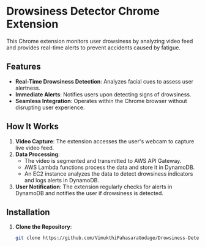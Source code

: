 # Drowsiness Detector Chrome Extension

This Chrome extension monitors user drowsiness by analyzing video feed and provides real-time alerts to prevent accidents caused by fatigue.

## Features

- **Real-Time Drowsiness Detection**: Analyzes facial cues to assess user alertness.
- **Immediate Alerts**: Notifies users upon detecting signs of drowsiness.
- **Seamless Integration**: Operates within the Chrome browser without disrupting user experience.

## How It Works

1. **Video Capture**: The extension accesses the user's webcam to capture live video feed.
2. **Data Processing**:
   - The video is segmented and transmitted to AWS API Gateway.
   - AWS Lambda functions process the data and store it in DynamoDB.
   - An EC2 instance analyzes the data to detect drowsiness indicators and logs alerts in DynamoDB.
3. **User Notification**: The extension regularly checks for alerts in DynamoDB and notifies the user if drowsiness is detected.

## Installation

1. **Clone the Repository**:
   ```bash
   git clone https://github.com/VimukthiPahasaraGodage/Drowsiness-Detector.git
